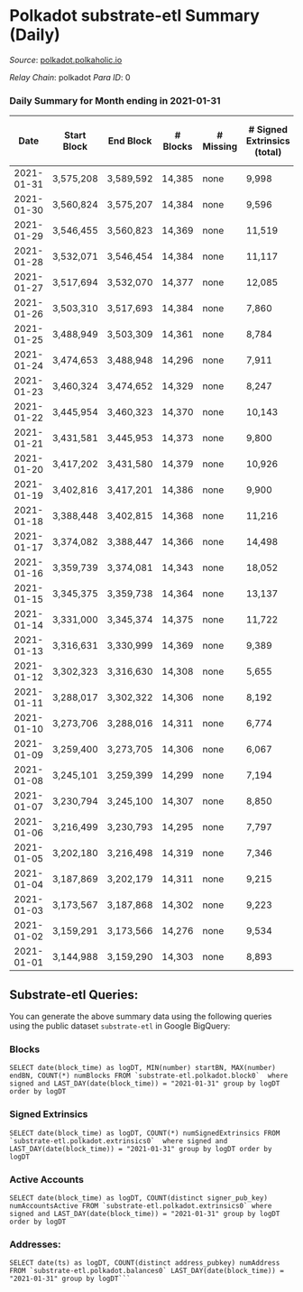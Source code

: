 # Polkadot substrate-etl Summary (Daily)

_Source_: [polkadot.polkaholic.io](https://polkadot.polkaholic.io)

*Relay Chain*: polkadot
*Para ID*: 0



### Daily Summary for Month ending in 2021-01-31


| Date | Start Block | End Block | # Blocks | # Missing | # Signed Extrinsics (total) | # Active Accounts | # Addresses with Balances | # Events | # Transfers | # XCM Transfers In | # XCM Transfers Out |
| ---- | ----------- | --------- | -------- | --------- | --------------------------- | ----------------- | ------------------------- | -------- | ----------- | ------------------ | ------------------- |
| 2021-01-31 | 3,575,208 | 3,589,592 | 14,385 | none | 9,998 | 4,141 | 102,610 | 77,647 | 10,039 ($483,229,619) |   |   |
| 2021-01-30 | 3,560,824 | 3,575,207 | 14,384 | none | 9,596 | 3,901 |  | 75,451 | 9,274 ($338,696,062) |   |   |
| 2021-01-29 | 3,546,455 | 3,560,823 | 14,369 | none | 11,519 | 4,648 |  | 85,507 | 11,440 ($797,057,769) |   |   |
| 2021-01-28 | 3,532,071 | 3,546,454 | 14,384 | none | 11,117 | 4,626 |  | 80,991 | 10,066 ($982,581,474) |   |   |
| 2021-01-27 | 3,517,694 | 3,532,070 | 14,377 | none | 12,085 | 6,775 |  | 92,222 | 11,661 ($599,597,913) |   |   |
| 2021-01-26 | 3,503,310 | 3,517,693 | 14,384 | none | 7,860 | 3,112 |  | 65,135 | 7,418 ($890,531,068) |   |   |
| 2021-01-25 | 3,488,949 | 3,503,309 | 14,361 | none | 8,784 | 3,484 |  | 69,901 | 8,383 ($558,686,225) |   |   |
| 2021-01-24 | 3,474,653 | 3,488,948 | 14,296 | none | 7,911 | 3,213 |  | 65,164 | 7,625 ($391,087,193) |   |   |
| 2021-01-23 | 3,460,324 | 3,474,652 | 14,329 | none | 8,247 | 3,220 |  | 66,259 | 8,042 ($375,572,638) |   |   |
| 2021-01-22 | 3,445,954 | 3,460,323 | 14,370 | none | 10,143 | 3,744 |  | 77,109 | 10,521 ($589,631,317) |   |   |
| 2021-01-21 | 3,431,581 | 3,445,953 | 14,373 | none | 9,800 | 3,553 |  | 73,999 | 9,553 ($469,671,142) |   |   |
| 2021-01-20 | 3,417,202 | 3,431,580 | 14,379 | none | 10,926 | 3,895 |  | 81,419 | 11,250 ($757,134,892) |   |   |
| 2021-01-19 | 3,402,816 | 3,417,201 | 14,386 | none | 9,900 | 3,883 |  | 76,587 | 9,939 ($602,106,077) |   |   |
| 2021-01-18 | 3,388,448 | 3,402,815 | 14,368 | none | 11,216 | 4,169 |  | 84,455 | 11,706 ($698,641,677) |   |   |
| 2021-01-17 | 3,374,082 | 3,388,447 | 14,366 | none | 14,498 | 5,039 |  | 101,919 | 15,781 ($877,855,527) |   |   |
| 2021-01-16 | 3,359,739 | 3,374,081 | 14,343 | none | 18,052 | 6,178 |  | 123,890 | 20,478 ($1,138,282,264) |   |   |
| 2021-01-15 | 3,345,375 | 3,359,738 | 14,364 | none | 13,137 | 4,772 |  | 93,981 | 13,966 ($922,109,535) |   |   |
| 2021-01-14 | 3,331,000 | 3,345,374 | 14,375 | none | 11,722 | 4,485 |  | 85,314 | 12,490 ($804,242,365) |   |   |
| 2021-01-13 | 3,316,631 | 3,330,999 | 14,369 | none | 9,389 | 3,319 |  | 72,478 | 9,349 ($756,693,000) |   |   |
| 2021-01-12 | 3,302,323 | 3,316,630 | 14,308 | none | 5,655 | 2,336 |  | 53,516 | 5,298 ($474,745,215) |   |   |
| 2021-01-11 | 3,288,017 | 3,302,322 | 14,306 | none | 8,192 | 3,012 |  | 65,968 | 8,350 ($562,495,608) |   |   |
| 2021-01-10 | 3,273,706 | 3,288,016 | 14,311 | none | 6,774 | 2,532 |  | 57,865 | 6,596 ($266,033,812) |   |   |
| 2021-01-09 | 3,259,400 | 3,273,705 | 14,306 | none | 6,067 | 2,434 |  | 55,761 | 5,958 ($238,186,726) |   |   |
| 2021-01-08 | 3,245,101 | 3,259,399 | 14,299 | none | 7,194 | 2,723 |  | 60,799 | 7,241 ($528,392,712) |   |   |
| 2021-01-07 | 3,230,794 | 3,245,100 | 14,307 | none | 8,850 | 3,528 |  | 71,169 | 9,521 ($1,158,691,627) |   |   |
| 2021-01-06 | 3,216,499 | 3,230,793 | 14,295 | none | 7,797 | 2,691 |  | 64,888 | 8,401 ($660,721,719) |   |   |
| 2021-01-05 | 3,202,180 | 3,216,498 | 14,319 | none | 7,346 | 2,856 |  | 63,720 | 7,723 ($395,519,188) |   |   |
| 2021-01-04 | 3,187,869 | 3,202,179 | 14,311 | none | 9,215 | 3,334 |  | 72,731 | 10,053 ($714,260,282) |   |   |
| 2021-01-03 | 3,173,567 | 3,187,868 | 14,302 | none | 9,223 | 3,497 |  | 72,921 | 9,961 ($926,610,747) |   |   |
| 2021-01-02 | 3,159,291 | 3,173,566 | 14,276 | none | 9,534 | 3,508 |  | 75,277 | 10,241 ($1,018,172,520) |   |   |
| 2021-01-01 | 3,144,988 | 3,159,290 | 14,303 | none | 8,893 | 3,182 |  | 70,713 | 9,725 ($1,569,465,448) |   |   |

## Substrate-etl Queries:
You can generate the above summary data using the following queries using the public dataset `substrate-etl` in Google BigQuery:


### Blocks
```
SELECT date(block_time) as logDT, MIN(number) startBN, MAX(number) endBN, COUNT(*) numBlocks FROM `substrate-etl.polkadot.block0`  where signed and LAST_DAY(date(block_time)) = "2021-01-31" group by logDT order by logDT
```


### Signed Extrinsics
```
SELECT date(block_time) as logDT, COUNT(*) numSignedExtrinsics FROM `substrate-etl.polkadot.extrinsics0`  where signed and LAST_DAY(date(block_time)) = "2021-01-31" group by logDT order by logDT
```


### Active Accounts
```
SELECT date(block_time) as logDT, COUNT(distinct signer_pub_key) numAccountsActive FROM `substrate-etl.polkadot.extrinsics0` where signed and LAST_DAY(date(block_time)) = "2021-01-31" group by logDT order by logDT
```


### Addresses:
```
SELECT date(ts) as logDT, COUNT(distinct address_pubkey) numAddress FROM `substrate-etl.polkadot.balances0` LAST_DAY(date(block_time)) = "2021-01-31" group by logDT```

